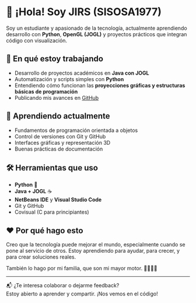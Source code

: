 # 👋 ¡Hola! Soy JIRS (SISOSA1977)

Soy un estudiante y apasionado de la tecnología, actualmente aprendiendo desarrollo con **Python**, **OpenGL (JOGL)** y proyectos prácticos que integran código con visualización.

## 🚀 En qué estoy trabajando

- Desarrollo de proyectos académicos en **Java con JOGL**
- Automatización y scripts simples con **Python**
- Entendiendo cómo funcionan las **proyecciones gráficas y estructuras básicas de programación**
- Publicando mis avances en [GitHub](https://github.com/SISOSA1977)

## 🧠 Aprendiendo actualmente

- Fundamentos de programación orientada a objetos
- Control de versiones con Git y GitHub
- Interfaces gráficas y representación 3D
- Buenas prácticas de documentación

## 🛠️ Herramientas que uso

- **Python** 🐍
- **Java + JOGL** ☕
- **NetBeans IDE** y **Visual Studio Code**
- Git y GitHub
- Covisual (C para principiantes)

## ❤️ Por qué hago esto

Creo que la tecnología puede mejorar el mundo, especialmente cuando se pone al servicio de otros. Estoy aprendiendo para ayudar, para crecer, y para crear soluciones reales.

También lo hago por mi familia, que son mi mayor motor. 💪👨‍👧‍👧

---

📬 ¿Te interesa colaborar o dejarme feedback?  
Estoy abierto a aprender y compartir. ¡Nos vemos en el código!
